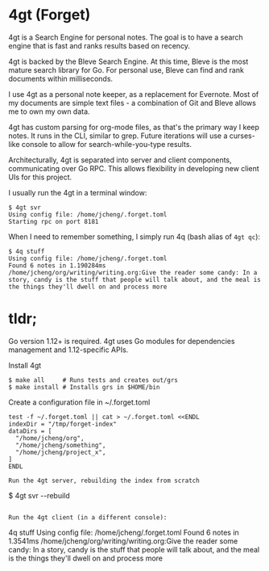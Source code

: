 # 4gt (Forget)

4gt is a Search Engine for personal notes. The goal is to have a
search engine that is fast and ranks results based on
recency.

4gt is backed by the Bleve Search Engine. At this time, Bleve is the
most mature search library for Go. For personal use, Bleve can
find and rank documents within milliseconds.

I use 4gt as a personal note keeper, as a replacement for
Evernote. Most of my documents are simple text files - a combination
of Git and Bleve allows me to own my own data.

4gt has custom parsing for org-mode files, as that's the primary way I
keep notes. It runs in the CLI, similar to grep. Future iterations
will use a curses-like console to allow for search-while-you-type
results.

Architecturally, 4gt is separated into server and client components,
communicating over Go RPC. This allows flexibility in developing new
client UIs for this project.

I usually run the 4gt in a terminal window:
```
$ 4gt svr
Using config file: /home/jcheng/.forget.toml
Starting rpc on port 8181
```

When I need to remember something, I simply run 4q (bash alias of `4gt qc`):
```
$ 4q stuff
Using config file: /home/jcheng/.forget.toml
Found 6 notes in 1.190284ms
/home/jcheng/org/writing/writing.org:Give the reader some candy: In a story, candy is the stuff that people will talk about, and the meal is the things they'll dwell on and process more
```

# tldr;

Go version 1.12+ is required. 4gt uses Go modules for dependencies management and 1.12-specific APIs.

Install 4gt
```
$ make all     # Runs tests and creates out/grs
$ make install # Installs grs in $HOME/bin
```

Create a configuration file in ~/.forget.toml
```
test -f ~/.forget.toml || cat > ~/.forget.toml <<ENDL
indexDir = "/tmp/forget-index"
dataDirs = [
  "/home/jcheng/org",
  "/home/jcheng/something",
  "/home/jcheng/project_x",
]
ENDL

Run the 4gt server, rebuilding the index from scratch
```
$ 4gt svr --rebuild
```

Run the 4gt client (in a different console):
```
4q stuff
Using config file: /home/jcheng/.forget.toml
Found 6 notes in 1.3541ms
/home/jcheng/org/writing/writing.org:Give the reader some candy: In a story, candy is the stuff that people will talk about, and the meal is the things they'll dwell on and process more
```
